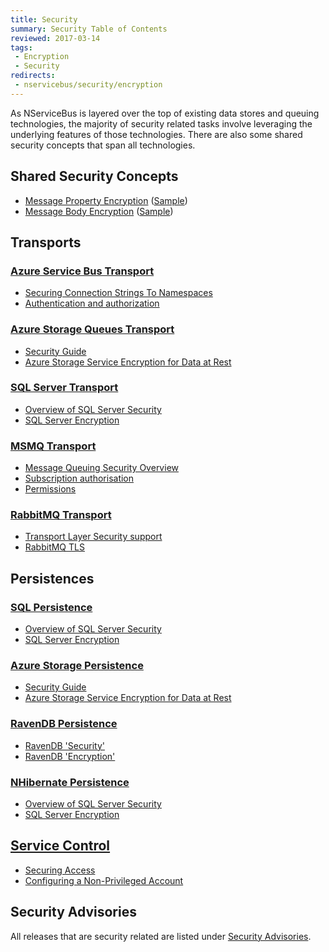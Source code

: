 ```yaml
---
title: Security
summary: Security Table of Contents
reviewed: 2017-03-14
tags:
 - Encryption
 - Security
redirects:
 - nservicebus/security/encryption
---
```


As NServiceBus is layered over the top of existing data stores and queuing technologies, the majority of security related tasks involve leveraging the underlying features of those technologies. There are also some shared security concepts that span all technologies.


## Shared Security Concepts

 * [Message Property Encryption](/nservicebus/security/property-encryption.md) ([Sample](/samples/encryption/basic-encryption/))
 * [Message Body Encryption](/nservicebus/security/body-encryption.md) ([Sample](/samples/encryption/message-body-encryption/))


## Transports


### [Azure Service Bus Transport](/transports/azure-service-bus/)

 * [Securing Connection Strings To Namespaces](/transports/azure-service-bus/securing-connection-strings.md)
 * [Authentication and authorization](https://docs.microsoft.com/en-us/azure/service-bus-messaging/service-bus-authentication-and-authorization)


### [Azure Storage Queues Transport](/transports/azure-storage-queues/)

 * [Security Guide](https://docs.microsoft.com/en-us/azure/storage/storage-security-guide)
 * [Azure Storage Service Encryption for Data at Rest](https://docs.microsoft.com/en-us/azure/storage/storage-service-encryption)


### [SQL Server Transport](/transports/sql/)

 * [Overview of SQL Server Security](https://msdn.microsoft.com/en-us/library/bb669078.aspx)
 * [SQL Server Encryption](https://docs.microsoft.com/en-us/sql/relational-databases/security/encryption/sql-server-encryption)


### [MSMQ Transport](/transports/msmq/)

 * [Message Queuing Security Overview](https://technet.microsoft.com/en-us/library/cc771268.aspx)
 * [Subscription authorisation](/transports/msmq/subscription-authorisation.md)
 * [Permissions](/transports/msmq/#permissions)


### [RabbitMQ Transport](/transports/rabbitmq/)

 * [Transport Layer Security support](/transports/rabbitmq/connection-settings.md#transport-layer-security-support)
 * [RabbitMQ TLS](http://www.rabbitmq.com/ssl.html)


## Persistences


### [SQL Persistence](/persistence/sql/)

 * [Overview of SQL Server Security](https://msdn.microsoft.com/en-us/library/bb669078.aspx)
 * [SQL Server Encryption](https://docs.microsoft.com/en-us/sql/relational-databases/security/encryption/sql-server-encryption)


### [Azure Storage Persistence](/persistence/azure-storage/)

 * [Security Guide](https://docs.microsoft.com/en-us/azure/storage/storage-security-guide)
 * [Azure Storage Service Encryption for Data at Rest](https://docs.microsoft.com/en-us/azure/storage/storage-service-encryption)


### [RavenDB Persistence](/persistence/ravendb/)

 * [RavenDB 'Security'](https://ravendb.net/docs/search/latest/csharp?searchTerm=security)
 * [RavenDB 'Encryption'](https://ravendb.net/docs/search/latest/csharp?searchTerm=encryption)


### [NHibernate Persistence](/persistence/nhibernate/)

 * [Overview of SQL Server Security](https://msdn.microsoft.com/en-us/library/bb669078.aspx)
 * [SQL Server Encryption](https://docs.microsoft.com/en-us/sql/relational-databases/security/encryption/sql-server-encryption)


## [Service Control](/servicecontrol/)

 * [Securing Access](/servicecontrol/securing-servicecontrol.md)
 * [Configuring a Non-Privileged Account](/servicecontrol/configure-non-privileged-service-account.md)


## Security Advisories

All releases that are security related are listed under [Security Advisories](/security-advisories/).

